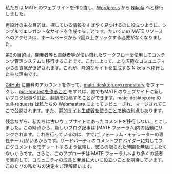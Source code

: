 <!-- 
.. link: 
.. description: 
.. tags: News
.. date: 2013/10/31 12:15:00
.. title: ウェブサイトのデザイン変更
.. slug: website-redesign
.. author: Martin Wimpress
-->

私たちは MATE のウェブサイトを作り直し、[Wordpress](https://www.wordpress.org) から [Nikola](https://getnikola.com) へと移行しました。

再設計の主な目的は、探している情報をすばやく見つけるのに役立つように、シンプルでエレガントなサイトを作成することです。たいていの MATE リソースへのアクセスは、ホームページから 2回以上クリックする必要がなくなりました。

第2の目的は、開発者等と貢献者等が使い慣れたワークフローを使用してコンテンツ管理システムに移行することです。これによって、より広範なコミュニティからの貢献が促進されます。これが、静的なサイトを生成する Nikola へ移行した主な理由です。

[GitHub](Markdown) に無料のアカウントを作って、[mate-desktop.org repository](https://github.com/mate-desktop/mate-desktop.org) をフォークし、[pull-requestを作ること](https://help.github.com/articles/creating-a-pull-request) をすれば、誰でもMATE のウェブサイトに新しいブログ記事や訂正、翻訳を投稿することができます。mate-desktop.org の pull-requests は私たちの Webmasters によってレビューされ、マージされてここで公開されます。また、[静的サイト生成器を使うことで他の利点](https://getnikola.com/handbook.html#why-static)もあります。

残念ながら、私たちは古いウェブサイトにあったコメントを移行しないことにしました。この時点から、新しいブログ記事は [MATE フォーラム]内の話題にリンクされます。これを行っているのは、すでに[フォーラム・モデレーターの専任チーム]がいるからです。サードパーティのコメントプロバイダーに対してブログコメントをモデレートするよう依頼し、彼らの限られた時間を無駄にしたくないからです。さらに、このアプローチは MATE フォーラムへより多くの読者を集約して、コミュニティの成長と発展に大いに役立つことを期待しています。このたびの私たちの決定をご理解願います。
